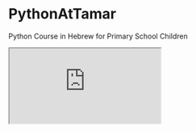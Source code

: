 # PythonAtTamar
Python Course in Hebrew for Primary School Children

<HTML>
  <iframe src="https://www.w3schools.com"></iframe>
</HTML>
